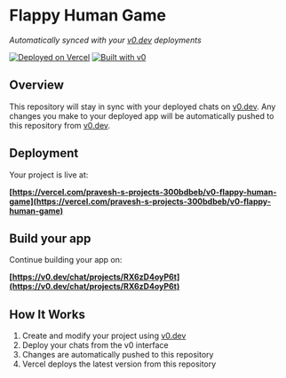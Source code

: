 # Flappy Human Game

*Automatically synced with your [v0.dev](https://v0.dev) deployments*

[![Deployed on Vercel](https://img.shields.io/badge/Deployed%20on-Vercel-black?style=for-the-badge&logo=vercel)](https://vercel.com/pravesh-s-projects-300bdbeb/v0-flappy-human-game)
[![Built with v0](https://img.shields.io/badge/Built%20with-v0.dev-black?style=for-the-badge)](https://v0.dev/chat/projects/RX6zD4oyP6t)

## Overview

This repository will stay in sync with your deployed chats on [v0.dev](https://v0.dev).
Any changes you make to your deployed app will be automatically pushed to this repository from [v0.dev](https://v0.dev).

## Deployment

Your project is live at:

**[https://vercel.com/pravesh-s-projects-300bdbeb/v0-flappy-human-game](https://vercel.com/pravesh-s-projects-300bdbeb/v0-flappy-human-game)**

## Build your app

Continue building your app on:

**[https://v0.dev/chat/projects/RX6zD4oyP6t](https://v0.dev/chat/projects/RX6zD4oyP6t)**

## How It Works

1. Create and modify your project using [v0.dev](https://v0.dev)
2. Deploy your chats from the v0 interface
3. Changes are automatically pushed to this repository
4. Vercel deploys the latest version from this repository
